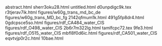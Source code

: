 abstract.html
sherr3oku28.html
untitled.html
d0unpdigc9k.tex
r3tjerav7ik.html
figures/w60g_trans_md_bc_de
figures/w60g_trans_MD_bc_fg
2142qfmum1k.html
491g5fp8dr4.html
0gdcpsce5so.html
figures/rdf_CA484_water_CIS
figures/rdf_O498_water_CIS
2b6r7m322lg.html
tamlfcpc72.tex
9fe3.html
figures/rdf_O515_water_CIS
mbfl8f0d6ic.html
figures/rdf_CA501_water_CIS
eqvtvjp0r2c.html
10bae.html
